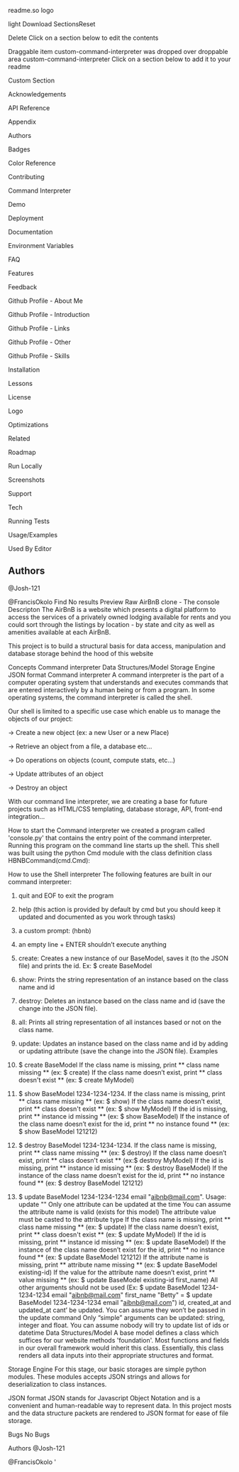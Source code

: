 readme.so logo

light
Download
SectionsReset

Delete
Click on a section below to edit the contents







Draggable item custom-command-interpreter was dropped over droppable area custom-command-interpreter
Click on a section below to add it to your readme

Custom Section

Acknowledgements

API Reference

Appendix

Authors

Badges

Color Reference

Contributing

Command Interpreter

Demo

Deployment

Documentation

Environment Variables

FAQ

Features

Feedback

Github Profile - About Me

Github Profile - Introduction

Github Profile - Links

Github Profile - Other

Github Profile - Skills

Installation

Lessons

License

Logo

Optimizations

Related

Roadmap

Run Locally

Screenshots

Support

Tech

Running Tests

Usage/Examples

Used By
Editor

## Authors

@Josh-121

@FrancisOkolo
Find
No results
Preview
Raw
AirBnB clone - The console
Descripton
The AirBnB is a website which presents a digital platform to access the services of a privately owned lodging available for rents and you could sort through the listings by location - by state and city as well as amenities available at each AirBnB.

This project is to build a structural basis for data access, manipulation and database storage behind the hood of this website

Concepts
Command interpreter
Data Structures/Model
Storage Engine
JSON format
Command interpreter
A command interpreter is the part of a computer operating system that understands and executes commands that are entered interactively by a human being or from a program. In some operating systems, the command interpreter is called the shell.

Our shell is limited to a specific use case which enable us to manage the objects of our project:

-> Create a new object (ex: a new User or a new Place)

-> Retrieve an object from a file, a database etc…

-> Do operations on objects (count, compute stats, etc…)

-> Update attributes of an object

-> Destroy an object

With our command line interpreter, we are creating a base for future projects such as HTML/CSS templating, database storage, API, front-end integration…

How to start the Command interpreter
we created a program called 'console.py' that contains the entry point of the command interpreter. Running this program on the command line starts up the shell. This shell was built using the python Cmd module with the class definition class HBNBCommand(cmd.Cmd):

How to use the Shell interpreter
The following features are built in our command interpreter:

1. quit and EOF to exit the program

2. help (this action is provided by default by cmd but you should keep it 
    updated and documented as you work through tasks)

3. a custom prompt: (hbnb)

4. an empty line + ENTER shouldn’t execute anything

5. create: Creates a new instance of our BaseModel, saves it (to the JSON file)
   and prints the id. Ex: $ create BaseModel

6. show: Prints the string representation of an 
   instance based on the class name and id

7. destroy: Deletes an instance based on the 
   class name and id (save the change into the JSON file).

8. all: Prints all string representation of all instances
   based or not on the class name.

9. update: Updates an instance based on the class name and id 
   by adding or updating attribute (save the change into the JSON file).
Examples
1. $ create BaseModel
    If the class name is missing, print ** class name missing ** (ex: $ create)
    If the class name doesn’t exist, print ** class doesn't exist 
    ** (ex: $ create MyModel)
2. $ show BaseModel 1234-1234-1234.
    If the class name is missing, print ** class name missing ** (ex: $ show)
    If the class name doesn’t exist, print 
        ** class doesn't exist ** (ex: $ show MyModel)
    If the id is missing, print ** instance id missing ** (ex: $ show BaseModel)
    If the instance of the class name doesn’t exist for the id, print 
        ** no instance found ** (ex: $ show BaseModel 121212)
3.  $ destroy BaseModel 1234-1234-1234.
      If the class name is missing, print ** class name missing ** (ex: $ destroy)
      If the class name doesn’t exist, print ** class doesn't exist ** (ex:$ destroy MyModel)
      If the id is missing, print ** instance id missing ** (ex: $ destroy BaseModel)
      If the instance of the class name doesn’t exist for the id, print ** no instance found ** 
        (ex: $ destroy BaseModel 121212)
4.  $ update BaseModel 1234-1234-1234 email "aibnb@mail.com".
      Usage: update <class name> <id> <attribute name> "<attribute value>"
        Only one attribute can be updated at the time
        You can assume the attribute name is valid (exists for this model)
        The attribute value must be casted to the attribute type
      If the class name is missing, print ** class name missing ** (ex: $ update)
      If the class name doesn’t exist, print ** class doesn't exist ** (ex: $ update MyModel)
      If the id is missing, print ** instance id missing ** (ex: $ update BaseModel)
      If the instance of the class name doesn’t exist for the id, print ** no instance found ** 
        (ex: $ update BaseModel 121212)
      If the attribute name is missing, print ** attribute name missing ** (ex: $ update BaseModel existing-id)
      If the value for the attribute name doesn’t exist, print ** value missing ** 
        (ex: $ update BaseModel existing-id first_name)
    All other arguments should not be used (Ex: $ update BaseModel 1234-1234-1234 email 
    "aibnb@mail.com" first_name "Betty" = $ update BaseModel 1234-1234-1234 email "aibnb@mail.com")
    id, created_at and updated_at cant’ be updated. You can assume they won’t be passed in the update command
    Only “simple” arguments can be updated: string, integer and float. You can assume nobody will try to 
    update list of ids or datetime
Data Structures/Model
A base model defines a class which suffices for our website methods 'foundation'. Most functions and fields in our overall framework would inherit this class. Essentially, this class renders all data inputs into their appropriate structures and format.

Storage Engine
For this stage, our basic storages are simple python modules. These modules accepts JSON strings and allows for deserialization to class instances.

JSON format
JSON stands for Javascript Object Notation and is a convenient and human-readable way to represent data. In this project mosts and the data structure packets are rendered to JSON format for ease of file storage.

Bugs
No Bugs

Authors
@Josh-121

@FrancisOkolo
'

